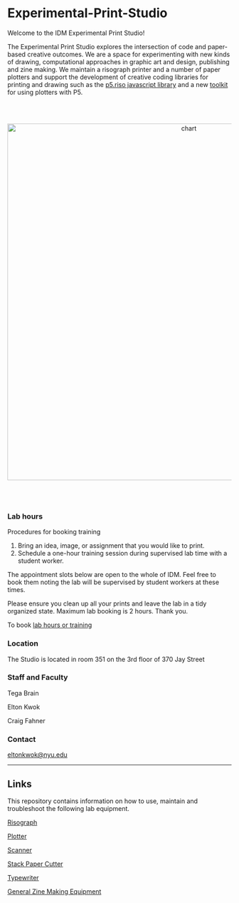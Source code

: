 # Experimental-Print-Studio

Welcome to the IDM Experimental Print Studio!

The Experimental Print Studio explores the intersection of code and paper-based creative outcomes. We are a space for experimenting with new kinds of drawing, computational approaches in graphic art and design, publishing and zine making. We maintain a risograph printer and a number of paper plotters and support the development of creative coding libraries for printing and drawing such as the [p5.riso javascript library](https://antiboredom.github.io/p5.riso/) and a new [toolkit](./Plotter/README.md) for using plotters with P5.

<br></br>
 <div align="center">
 <img src="banner.png" alt="chart" width="800" al/>
 </div>

<br></br>


### Lab hours

Procedures for booking training 

1. Bring an idea, image, or assignment that you would like to print. 
2. Schedule a one-hour training session during supervised lab time with a student worker.

The appointment slots below are open to the whole of IDM. Feel free to book them noting the lab will be supervised by student workers at these times.

Please ensure you clean up all your prints and leave the lab in a tidy organized state. Maximum lab booking is 2 hours. Thank you.

To book [lab hours or training](https://calendar.google.com/calendar/u/0/appointments/schedules/AcZssZ3t44ymGjvp62wzsYuedBQ081B_LMiwMkvmHnCSnn828G1suv-F4KLZi0_CpgEst4F9Pmxyb6E4)


### Location

The Studio is located in room 351 on the 3rd floor of 370 Jay Street

### Staff and Faculty

Tega Brain

Elton Kwok

Craig Fahner


### Contact

eltonkwok@nyu.edu

---

## Links

This repository contains information on how to use, maintain and troubleshoot the following lab equipment.

[Risograph](./Riso/README.md)

[Plotter](./Plotter/README.md)

[Scanner](./Scanner/README.md)

[Stack Paper Cutter](./Cutter/README.md)

[Typewriter](./Typewriter/README.md)

[General Zine Making Equipment](./General_Zine_Making_Equipment/README.md)



